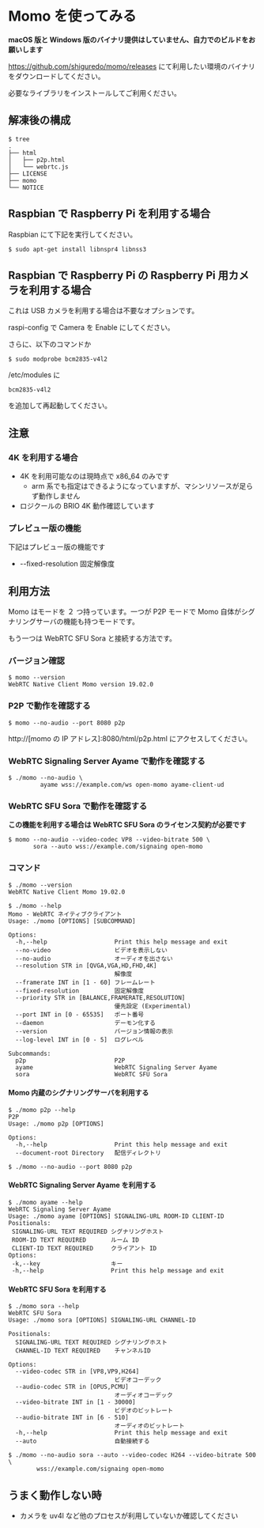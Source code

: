 # Momo を使ってみる

**macOS 版と Windows 版のバイナリ提供はしていません、自力でのビルドをお願いします**

https://github.com/shiguredo/momo/releases にて利用したい環境のバイナリをダウンロードしてください。

必要なライブラリをインストールしてご利用ください。

## 解凍後の構成

```
$ tree
.
├── html
│   ├── p2p.html
│   └── webrtc.js
├── LICENSE
├── momo
└── NOTICE
```

## Raspbian で Raspberry Pi を利用する場合

Raspbian にて下記を実行してください。

```
$ sudo apt-get install libnspr4 libnss3
```

## Raspbian で Raspberry Pi の Raspberry Pi 用カメラを利用する場合

これは USB カメラを利用する場合は不要なオプションです。

raspi-config で Camera を Enable にしてください。

さらに、以下のコマンドか

```
$ sudo modprobe bcm2835-v4l2
```

/etc/modules に

```
bcm2835-v4l2
```

を追加して再起動してください。

## 注意

### 4K を利用する場合

- 4K を利用可能なのは現時点で x86_64 のみです
    - arm 系でも指定はできるようになっていますが、マシンリソースが足らず動作しません
- ロジクールの BRIO 4K 動作確認しています

### プレビュー版の機能

下記はプレビュー版の機能です

- --fixed-resolution          固定解像度

## 利用方法

Momo はモードを ２ つ持っています。一つが P2P モードで Momo 自体がシグナリングサーバの機能も持つモードです。

もう一つは WebRTC SFU Sora と接続する方法です。

### バージョン確認

```shell
$ momo --version
WebRTC Native Client Momo version 19.02.0
```

### P2P で動作を確認する

```shell
$ momo --no-audio --port 8080 p2p
```

http://[momo の IP アドレス]:8080/html/p2p.html にアクセスしてください。

### WebRTC Signaling Server Ayame で動作を確認する

```shell
$ ./momo --no-audio \
         ayame wss://example.com/ws open-momo ayame-client-ud
```

### WebRTC SFU Sora で動作を確認する

**この機能を利用する場合は WebRTC SFU Sora のライセンス契約が必要です**

```shell
$ momo --no-audio --video-codec VP8 --video-bitrate 500 \
       sora --auto wss://example.com/signaing open-momo
```

### コマンド

```
$ ./momo --version
WebRTC Native Client Momo 19.02.0
```

```
$ ./momo --help
Momo - WebRTC ネイティブクライアント
Usage: ./momo [OPTIONS] [SUBCOMMAND]

Options:
  -h,--help                   Print this help message and exit
  --no-video                  ビデオを表示しない
  --no-audio                  オーディオを出さない
  --resolution STR in [QVGA,VGA,HD,FHD,4K]
                              解像度
  --framerate INT in [1 - 60] フレームレート
  --fixed-resolution          固定解像度
  --priority STR in [BALANCE,FRAMERATE,RESOLUTION]
                              優先設定 (Experimental)
  --port INT in [0 - 65535]   ポート番号
  --daemon                    デーモン化する
  --version                   バージョン情報の表示
  --log-level INT in [0 - 5]  ログレベル

Subcommands:
  p2p                         P2P
  ayame                       WebRTC Signaling Server Ayame
  sora                        WebRTC SFU Sora
```

#### Momo 内蔵のシグナリングサーバを利用する


```
$ ./momo p2p --help
P2P
Usage: ./momo p2p [OPTIONS]

Options:
  -h,--help                   Print this help message and exit
  --document-root Directory   配信ディレクトリ
```


```
$ ./momo --no-audio --port 8080 p2p
```

#### WebRTC Signaling Server Ayame を利用する


 ```
$ ./momo ayame --help
WebRTC Signaling Server Ayame
Usage: ./momo ayame [OPTIONS] SIGNALING-URL ROOM-ID CLIENT-ID
 Positionals:
  SIGNALING-URL TEXT REQUIRED シグナリングホスト
  ROOM-ID TEXT REQUIRED       ルーム ID
  CLIENT-ID TEXT REQUIRED     クライアント ID
 Options:
  -k,--key                    キー
  -h,--help                   Print this help message and exit
```

#### WebRTC SFU Sora を利用する

```
$ ./momo sora --help
WebRTC SFU Sora
Usage: ./momo sora [OPTIONS] SIGNALING-URL CHANNEL-ID

Positionals:
  SIGNALING-URL TEXT REQUIRED シグナリングホスト
  CHANNEL-ID TEXT REQUIRED    チャンネルID

Options:
  --video-codec STR in [VP8,VP9,H264]
                              ビデオコーデック
  --audio-codec STR in [OPUS,PCMU]
                              オーディオコーデック
  --video-bitrate INT in [1 - 30000]
                              ビデオのビットレート
  --audio-bitrate INT in [6 - 510]
                              オーディオのビットレート
  -h,--help                   Print this help message and exit
  --auto                      自動接続する
```

```
$ ./momo --no-audio sora --auto --video-codec H264 --video-bitrate 500 \
        wss://example.com/signaing open-momo
```

## うまく動作しない時

- カメラを uv4l など他のプロセスが利用していないか確認してください
